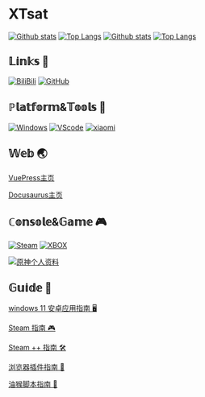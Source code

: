 # XTsat

[![Github stats](https://github-readme-stats.vercel.app/api?username=XTsat&show_icons=true#gh-light-mode-only)](https://github.com/XTsat#gh-light-mode-only)
[![Top Langs](https://github-readme-stats.vercel.app/api/top-langs/?username=XTsat#gh-light-mode-only)](https://github.com/XTsat#gh-light-mode-only)
[![Github stats](https://github-readme-stats.vercel.app/api?username=XTsat&theme=dark&show_icons=true#gh-dark-mode-only)](https://github.com/XTsat#gh-dark-mode-only)
[![Top Langs](https://github-readme-stats.vercel.app/api/top-langs/?username=XTsat&theme=dark#gh-dark-mode-only)](https://github.com/XTsat#gh-dark-mode-only)

## 𝕃𝕚𝕟𝕜𝕤 🔗

[![BiliBili](https://img.shields.io/badge/-BiliBili-00A1D6?style=flat-square&logo=bilibili&logoColor=ffffff)](https://space.bilibili.com/53283118)
[![GitHub](https://img.shields.io/badge/-GitHub-24292f?style=flat-square&logo=GitHub&logoColor=ffffff)](https://github.com/XTsat)

<!-- [𝖡𝗂𝗅𝗂𝖻𝗂𝗅𝗂 📺](https://space.bilibili.com/53283118)
[𝖯𝗅𝖺𝗒𝗅𝗂𝗌𝗍 🎵](https://music.163.com/#/user/home?id=283588276)
[Steam 🎮](https://steamcommunity.com/id/XTxiaotong) -->

## ℙ𝕝𝕒𝕥𝕗𝕠𝕣𝕞&𝕋𝕠𝕠𝕝𝕤 🧰

[![Windows](https://img.shields.io/badge/Windows-11-4e9eee?style=flat-square&logo=windows&logoColor=ffffff)](https://www.microsoft.com/windows/windows-11)
[![VScode](https://img.shields.io/badge/IDE-Visual%20Studio%20Code-blue?style=flat-square&logo=visual-studio-code&logoColor=ffffff)](https://code.visualstudio.com/)
[![xiaomi](https://img.shields.io/badge/Redmi-k20Pro-ff6a00?style=flat-square&logo=xiaomi&logoColor=ffffff)](https://www.mi.com/)

## 𝕎𝕖𝕓 🌏

[VuePress主页](https://xtsat.github.io/VuePressWebSite/)

[Docusaurus主页](https://xtsat.github.io/DocusaurusWebSite/)

## ℂ𝕠𝕟𝕤𝕠𝕝𝕖&𝔾𝕒𝕞𝕖 🎮

[![Steam](https://img.shields.io/badge/Steam-171a21?style=flat-square&logo=steam&logoColor=ffffff)](https://steamcommunity.com/id/XTxiaotong)
[![XBOX](https://img.shields.io/badge/-XBOX-107b10?style=flat-square&logo=xbox&logoColor=ffffff)](https://account.xbox.com/zh-cn/profile?gamertag=XTxiaotong)
<!-- ![](https://img.shields.io/badge/-Nintendo%20Switch-e60012?style=flat-square&logo=nintendo%20switch&logoColor=ffffff) -->
<!-- [![](https://img.shields.io/badge/-PlayStation%204-0070d1?style=flat-square&logo=playstation&logoColor=ffffff)] -->

[![原神个人资料](https://genshin-card.getloli.com/rand/9650576.png)](https://genshin-card.getloli.com/)

## 𝔾𝕦𝕚𝕕𝕖 📒

[windows 11 安卓应用指南 🖥️](https://github.com/XTsat/Windows-11-Android-Guide)

[Steam 指南 🎮](https://github.com/XTsat/SteamGuide)

[Steam ++ 指南 🛠️](https://github.com/XTsat/SteamTools-Guide)

[浏览器插件指南 🧰](https://github.com/XTsat/Browser-Extensions-Guide)

[油猴脚本指南 🔧](https://github.com/XTsat/Tampermonkey-Guide)

<!-- 美术字体

𝔸 𝔹 ℂ 𝔻 𝔼 𝔽 𝔾 ℍ 𝕀 𝕁 𝕂 𝕃 𝕄 ℕ 𝕆 ℙ ℚ ℝ 𝕊 𝕋 𝕌 𝕍 𝕎 𝕏 𝕐 ℤ 

𝕒 𝕓 𝕔 𝕕 𝕖 𝕗 𝕘 𝕙 𝕚 𝕛 𝕜 𝕝 𝕞 𝕟 𝕠 𝕡 𝕢 𝕣 𝕤 𝕥 𝕦 𝕧 𝕨 𝕩 𝕪 𝕫

𝟘𝟙𝟚𝟛𝟜𝟝𝟞𝟟𝟠𝟡

𝓐、𝓑、𝓒、𝓓、𝓔、𝓕、𝓖、𝓗、𝓘、𝓙、𝓚、𝓛、𝓜、𝓝、𝓞、𝓟、𝓠、𝓡、𝓢、𝓣、𝓤、𝓥、𝓦、𝓧、𝓨、𝓩

𝓪、𝓫、𝓬、𝓭、𝓮、𝓯、𝓰、𝓱、𝓲、𝓳、𝓴、𝓵、𝓶、𝓷、𝓸、𝓹、𝓺、𝓻、𝓼、𝓽、𝓾、𝓿、𝔀、𝔁、𝔂、𝔃

𝙰 𝙱 𝙲 𝙳 𝙴 𝙵 𝙶 𝙷 𝙸 𝙹 𝙺 𝙻 𝙼 𝙽 𝙾 𝙿 𝚀 𝚁 𝚂 𝚃 𝚄 𝚅 𝚆 𝚇 𝚈 𝚉

𝚊 𝚋 𝚌 𝚍 𝚎 𝚏 𝚐 𝚑 𝚒 𝚓 𝚔 𝚕 𝚖 𝚗 𝚘 𝚙 𝚚 𝚛 𝚜 𝚝 𝚞 𝚟 𝚠 𝚡 𝚢 𝚣

 -->

<!-- 脚注示例
1:Yadda yadda<a href="#note1" id="note1ref"><sup>1</sup></a>

<a id="note1" href="#note1ref"><sup>1</sup></a>Here is the footnote text.

2:Bla bla <sup id="a1">[1](#f1)</sup>

<b id="f1">[1]:</b> Footnote content here. [↩](#a1)

3:Here is a paragraph with an footnote <span id="a1">[[1]](#f1)</span>.

Footnotes
=========

1. <span id="f1"></span> This is a footnote. [$\hookleftarrow$](#a1)
-->

<!-- 空白符号(非空格)
                                        
-->

<!-- 

先决条件：

nodejs(Version >= 16)
yarn(Version >= 1)

https://www.jianshu.com/p/1f199ee49e4c

yarn install
yarn docs:dev
-->

<!--
**XTsat/XTsat** is a ✨ _special_ ✨ repository because its `README.md` (this file) appears on your GitHub profile.

Here are some ideas to get you started:

- 🔭 I’m currently working on ...
- 🌱 I’m currently learning ...
- 👯 I’m looking to collaborate on ...
- 🤔 I’m looking for help with ...
- 💬 Ask me about ...
- 📫 How to reach me: ...
- 😄 Pronouns: ...
- ⚡ Fun fact: ...
-->
